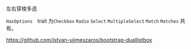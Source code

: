 左右穿梭多选

`HasOptions`　trait 为`Checkbox` `Radio` `Select` `MultipleSelect` `Match` `Matches` 共有。

<https://github.com/istvan-ujjmeszaros/bootstrap-duallistbox>